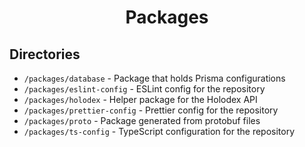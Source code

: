 <div align="center">

# Packages

</div>

## Directories

- `/packages/database` - Package that holds Prisma configurations
- `/packages/eslint-config` - ESLint config for the repository
- `/packages/holodex` - Helper package for the Holodex API
- `/packages/prettier-config` - Prettier config for the repository
- `/packages/proto` - Package generated from protobuf files
- `/packages/ts-config` - TypeScript configuration for the repository
